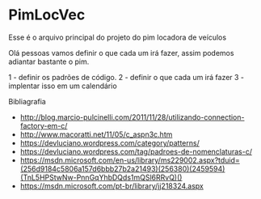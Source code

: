 # PimLocVec
Esse é o arquivo principal do projeto do pim locadora de veículos

Olá pessoas vamos definir o que cada um irá fazer, assim podemos adiantar bastante o pim.

1 - definir os padrões de código.
2 - definir o que cada um irá fazer 
3 - implentar isso em um calendário

Bibliagrafia

- http://blog.marcio-pulcinelli.com/2011/11/28/utilizando-connection-factory-em-c/
- http://www.macoratti.net/11/05/c_aspn3c.htm
- https://devluciano.wordpress.com/category/patterns/
- https://devluciano.wordpress.com/tag/padroes-de-nomenclaturas-c/
- https://msdn.microsoft.com/en-us/library/ms229002.aspx?tduid=(256d9184c5806a157d6bbb27b2a21493)(256380)(2459594)(TnL5HPStwNw-PnnGqYhbDQds1mQSl6RRvQ)()
- https://msdn.microsoft.com/pt-br/library/jj218324.aspx
